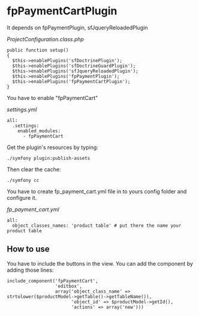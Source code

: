 # fpPaymentCartPlugin

It depends on fpPaymentPlugin, sfJqueryReloadedPlugin

_ProjectConfiguration.class.php_

    public function setup()
    {
      $this->enablePlugins('sfDoctrinePlugin');
      $this->enablePlugins('sfDoctrineGuardPlugin');
      $this->enablePlugins('sfJqueryReloadedPlugin');
      $this->enablePlugins('fpPaymentPlugin');
      $this->enablePlugins('fpPaymentCartPlugin');
    }


You have to enable "fpPaymentCart"

_settings.yml_

    all:
      .settings:
        enabled_modules:
          - fpPaymentCart
    

Get the plugin's resources by typing:

    ./symfony plugin:publish-assets
    

Then clear the cache:

    ./symfony cc
    

You have to create fp_payment_cart.yml file in to yours config folder and configure it.

_fp_payment_cart.yml_

    all:
      object_classes_names: 'product table' # put there the name your product table
     

## How to use

You have to include the buttons in the view. You can add the component by adding those lines:

    include_component('fpPaymentCart',
                      'editbox',
                      array('object_class_name' => strtolower($productModel->getTable()->getTableName()),
                            'object_id' => $productModel->getId(),
                            'actions' => array('new')))
    